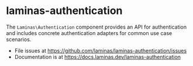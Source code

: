 # laminas-authentication

The `Laminas\Authentication` component provides an API for authentication and
includes concrete authentication adapters for common use case scenarios.


- File issues at https://github.com/laminas/laminas-authentication/issues
- Documentation is at https://docs.laminas.dev/laminas-authentication
